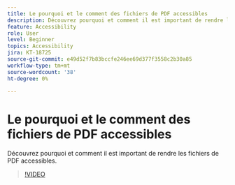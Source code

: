```yaml
---
title: Le pourquoi et le comment des fichiers de PDF accessibles
description: Découvrez pourquoi et comment il est important de rendre les fichiers de PDF accessibles
feature: Accessibility
role: User
level: Beginner
topics: Accessibility
jira: KT-18725
source-git-commit: e49d52f7b83bccfe246ee69d377f3558c2b30a85
workflow-type: tm+mt
source-wordcount: '38'
ht-degree: 0%

---
```


# Le pourquoi et le comment des fichiers de PDF accessibles

Découvrez pourquoi et comment il est important de rendre les fichiers de PDF accessibles.

>[!VIDEO](https://video.tv.adobe.com/v/3471613?quality=12&learn=on&hidetitle=true)